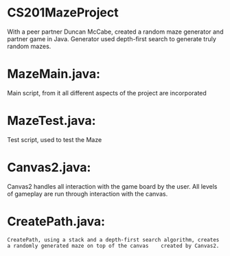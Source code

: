 # CS201MazeProject
With a peer partner Duncan McCabe, created a random maze generator and partner game in Java. Generator used depth-first search to generate truly random mazes. 


# MazeMain.java:
  Main script, from it all different aspects of the project are incorporated
 

# MazeTest.java:
  Test script, used to test the Maze
  
# Canvas2.java:
  Canvas2 handles all interaction with the game board by the user. All levels of gameplay are run through interaction with the 		canvas.
	
# CreatePath.java:
	CreatePath, using a stack and a depth-first search algorithm, creates a randomly generated maze on top of the canvas 	created by Canvas2. 
	
